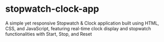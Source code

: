 # stopwatch-clock-app
A simple yet responsive Stopwatch &amp; Clock application built using HTML, CSS, and JavaScript, featuring real-time clock display and stopwatch functionalities with Start, Stop, and Reset
